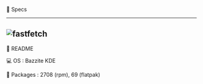 
🤖 Specs 


----------------------------------------------------------------------------------------------------------
![fastfetch](https://github.com/user-attachments/assets/b11e29e3-80b4-4e91-a400-cb132db7368d)
----------------------------------------------------------------------------------------------------------

📓 README

💻 OS : Bazzite KDE

🚚 Packages : 2708 (rpm), 69 (flatpak)




